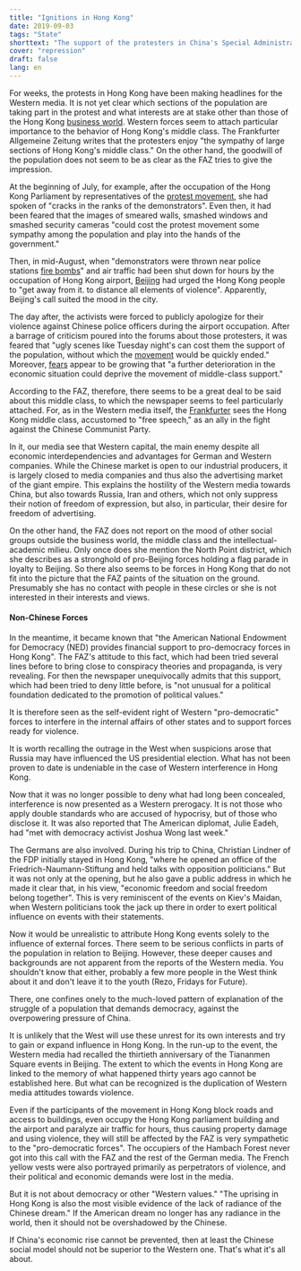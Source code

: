 ```yaml
---
title: "Ignitions in Hong Kong"
date: 2019-09-03
tags: "State"
shorttext: "The support of the protesters in China's Special Administrative Zone shows how the West is insisting everywhere on its 'right to interfere'."
cover: "repression"
draft: false
lang: en
---
```


For weeks, the protests in Hong Kong have been making headlines for the Western media. It is not yet clear which sections of the population are taking part in the protest and what interests are at stake other than those of the Hong Kong [business world](https://ruedigerraulsblog.wordpress.com/2019/08/12/facebook-revolten/ "Facebook-Revolten"). Western forces seem to attach particular importance to the behavior of Hong Kong's middle class. The Frankfurter Allgemeine Zeitung writes that the protesters enjoy "the sympathy of large sections of Hong Kong's middle class." On the other hand, the goodwill of the population does not seem to be as clear as the FAZ tries to give the impression.

At the beginning of July, for example, after the occupation of the Hong Kong Parliament by representatives of the [protest movement](https://www.faz.net/aktuell/politik/ausland/carrie-lam-verurteilt-zerstoerung-im-hongkonger-parlament-16265124.html "Risse in den Reihen der Demonstranten"), she had spoken of "cracks in the ranks of the demonstrators". Even then, it had been feared that the images of smeared walls, smashed windows and smashed security cameras "could cost the protest movement some sympathy among the population and play into the hands of the government."

Then, in mid-August, when "demonstrators were thrown near police stations [fire bombs](https://www.manager-magazin.de/politik/weltwirtschaft/hongkong-china-koennte-mit-gewalt-auf-proteste-antworten-peking-harter-kurs-a-1281540.html "Unruhen in Hongkong - Gewalt bleibt für China eine Option")" and air traffic had been shut down for hours by the occupation of Hong Kong airport, [Beijing](https://www.faz.net/aktuell/politik/ausland/proteste-in-hongkong-wenn-der-hass-die-kontrolle-uebernimmt-16333283.html "Wenn der Hass die Kontrolle übernimmt") had urged the Hong Kong people to "get away from it. to distance all elements of violence". Apparently, Beijing's call suited the mood in the city.

The day after, the activists were forced to publicly apologize for their violence against Chinese police officers during the airport occupation. After a barrage of criticism poured into the forums about those protesters, it was feared that "ugly scenes like Tuesday night's can cost them the support of the population, without which the [movement](https://www.faz.net/aktuell/politik/ausland/wie-china-hongkong-mit-paramilitaerischen-truppen-droht-16335344.html "Im Gleichschritt durch das Stadion") would be quickly ended." Moreover, [fears](https://www.faz.net/aktuell/politik/ausland/proteste-in-hongkong-die-verschwoerung-der-usa-16329988.html "Legende von den fremdgesteuerten Protesten") appear to be growing that "a further deterioration in the economic situation could deprive the movement of middle-class support."

According to the FAZ, therefore, there seems to be a great deal to be said about this middle class, to which the newspaper seems to feel particularly attached. For, as in the Western media itself, the [Frankfurter](https://www.faz.net/aktuell/politik/ausland/hongkong-krise-china-hat-einen-moment-der-wahrheit-16333544.html "Chinas Moment der Wahrheit")  sees the Hong Kong middle class, accustomed to "free speech," as an ally in the fight against the Chinese Communist Party.

In it, our media see that Western capital, the main enemy despite all economic interdependencies and advantages for German and Western companies. While the Chinese market is open to our industrial producers, it is largely closed to media companies and thus also the advertising market of the giant empire. This explains the hostility of the Western media towards China, but also towards Russia, Iran and others, which not only suppress their notion of freedom of expression, but also, in particular, their desire for freedom of advertising.

On the other hand, the FAZ does not report on the mood of other social groups outside the business world, the middle class and the intellectual-academic milieu. Only once does she mention the North Point district, which she describes as a stronghold of pro-Beijing forces holding a flag parade in loyalty to Beijing. So there also seems to be forces in Hong Kong that do not fit into the picture that the FAZ paints of the situation on the ground. Presumably she has no contact with people in these circles or she is not interested in their interests and views.

#### Non-Chinese Forces

In the meantime, it became known that "the American National Endowment for Democracy (NED) provides financial support to pro-democracy forces in Hong Kong". The FAZ's attitude to this fact, which had been tried several lines before to bring close to conspiracy theories and propaganda, is very revealing. For then the newspaper unequivocally admits that this support, which had been tried to deny little before, is "not unusual for a political foundation dedicated to the promotion of political values."

It is therefore seen as the self-evident right of Western "pro-democratic" forces to interfere in the internal affairs of other states and to support forces ready for violence.

It is worth recalling the outrage in the West when suspicions arose that Russia may have influenced the US presidential election. What has not been proven to date is undeniable in the case of Western interference in Hong Kong.

Now that it was no longer possible to deny what had long been concealed, interference is now presented as a Western prerogacy. It is not those who apply double standards who are accused of hypocrisy, but of those who disclose it. It was also reported that The American diplomat, Julie Eadeh, had "met with democracy activist Joshua Wong last week."

The Germans are also involved. During his trip to China, Christian Lindner of the FDP initially stayed in Hong Kong, "where he opened an office of the Friedrich-Naumann-Stiftung and held talks with opposition politicians." But it was not only at the opening, but he also gave a public address in which he made it clear that, in his view, "economic freedom and social freedom belong together". This is very reminiscent of the events on Kiev's Maidan, when Western politicians took the jack up there in order to exert political influence on events with their statements.

Now it would be unrealistic to attribute Hong Kong events solely to the influence of external forces. There seem to be serious conflicts in parts of the population in relation to Beijing. However, these deeper causes and backgrounds are not apparent from the reports of the Western media. You shouldn't know that either, probably a few more people in the West think about it and don't leave it to the youth (Rezo, Fridays for Future).

There, one confines onely to the much-loved pattern of explanation of the struggle of a population that demands democracy, against the overpowering pressure of China.

It is unlikely that the West will use these unrest for its own interests and try to gain or expand influence in Hong Kong. In the run-up to the event, the Western media had recalled the thirtieth anniversary of the Tiananmen Square events in Beijing. The extent to which the events in Hong Kong are linked to the memory of what happened thirty years ago cannot be established here. But what can be recognized is the duplication of Western media attitudes towards violence.

Even if the participants of the movement in Hong Kong block roads and access to buildings, even occupy the Hong Kong parliament building and the airport and paralyze air traffic for hours, thus causing property damage and using violence, they will still be affected by the FAZ is very sympathetic to the "pro-democratic forces". The occupiers of the Hambach Forest never got into this call with the FAZ and the rest of the German media. The French yellow vests were also portrayed primarily as perpetrators of violence, and their political and economic demands were lost in the media.

But it is not about democracy or other "Western values." "The uprising in Hong Kong is also the most visible evidence of the lack of radiance of the Chinese dream." If the American dream no longer has any radiance in the world, then it should not be overshadowed by the Chinese.

If China's economic rise cannot be prevented, then at least the Chinese social model should not be superior to the Western one. That's what it's all about.
